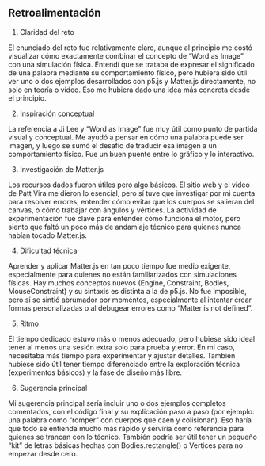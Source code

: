 ## Retroalimentación

1. Claridad del reto

El enunciado del reto fue relativamente claro, aunque al principio me costó visualizar cómo exactamente combinar el concepto de “Word as Image” con una simulación física. Entendí que se trataba de expresar el significado de una palabra mediante su comportamiento físico, pero hubiera sido útil ver uno o dos ejemplos desarrollados con p5.js y Matter.js directamente, no solo en teoría o video. Eso me hubiera dado una idea más concreta desde el principio.

2. Inspiración conceptual

La referencia a Ji Lee y “Word as Image” fue muy útil como punto de partida visual y conceptual. Me ayudó a pensar en cómo una palabra puede ser imagen, y luego se sumó el desafío de traducir esa imagen a un comportamiento físico. Fue un buen puente entre lo gráfico y lo interactivo.

3. Investigación de Matter.js

Los recursos dados fueron útiles pero algo básicos. El sitio web y el video de Patt Vira me dieron lo esencial, pero sí tuve que investigar por mi cuenta para resolver errores, entender cómo evitar que los cuerpos se salieran del canvas, o cómo trabajar con ángulos y vértices. La actividad de experimentación fue clave para entender cómo funciona el motor, pero siento que faltó un poco más de andamiaje técnico para quienes nunca habían tocado Matter.js.

4. Dificultad técnica

Aprender y aplicar Matter.js en tan poco tiempo fue medio exigente, especialmente para quienes no están familiarizados con simulaciones físicas. Hay muchos conceptos nuevos (Engine, Constraint, Bodies, MouseConstraint) y su sintaxis es distinta a la de p5.js. No fue imposible, pero sí se sintió abrumador por momentos, especialmente al intentar crear formas personalizadas o al debugear errores como “Matter is not defined”.

5. Ritmo

El tiempo dedicado estuvo más o menos adecuado, pero hubiese sido ideal tener al menos una sesión extra solo para prueba y error. En mi caso, necesitaba más tiempo para experimentar y ajustar detalles. También hubiese sido útil tener tiempo diferenciado entre la exploración técnica (experimentos básicos) y la fase de diseño más libre.

6. Sugerencia principal

Mi sugerencia principal sería incluir uno o dos ejemplos completos comentados, con el código final y su explicación paso a paso (por ejemplo: una palabra como “romper” con cuerpos que caen y colisionan). Eso haría que todo se entienda mucho más rápido y serviría como referencia para quienes se trancan con lo técnico. También podría ser útil tener un pequeño “kit” de letras básicas hechas con Bodies.rectangle() o Vertices para no empezar desde cero.
